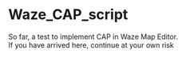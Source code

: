 # Waze_CAP_script
So far, a test to implement CAP in Waze Map Editor.<br>
If you have arrived here, continue at your own risk
